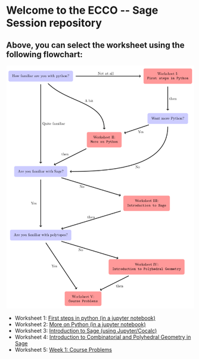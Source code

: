 # Welcome to the ECCO -- Sage Session repository

## Above, you can select the worksheet using the following flowchart:

![Flowchart](https://github.com/jplab/Sage-ECCO/blob/main/flow_week1.png?raw=true)

+ Worksheet 1: [First steps in python (in a jupyter notebook)](https://raw.githubusercontent.com/jplab/Sage-ECCO/main/WS1-First%20steps%20in%20python.ipynb)
+ Worksheet 2: [More on Python (in a jupyter notebook)](https://raw.githubusercontent.com/jplab/Sage-ECCO/main/WS2-More%20on%20Python.ipynb)
+ Worksheet 3: [Introduction to Sage (using Jupyter/Cocalc)](https://raw.githubusercontent.com/jplab/Sage-ECCO/main/WS3-Introduction%20to%20Sage.ipynb)
+ Worksheet 4: [Introduction to Combinatorial and Polyhedral Geometry in Sage](https://raw.githubusercontent.com/jplab/Sage-ECCO/main/WS4-Introduction%20to%20Polyhedral%20Geometry.ipynb)
+ Worksheet 5: [Week 1: Course Problems](https://raw.githubusercontent.com/jplab/Sage-ECCO/main/WS5-Course%20Problems.ipynb)

